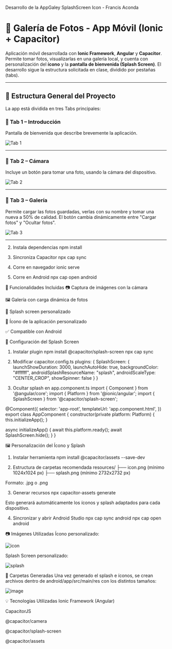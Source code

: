 Desarrollo de la AppGaley SplashScreen Icon - Francis Aconda 
# 📸 Galería de Fotos - App Móvil (Ionic + Capacitor)

Aplicación móvil desarrollada con **Ionic Framework**, **Angular** y **Capacitor**. Permite tomar fotos, visualizarlas en una galería local, y cuenta con personalización del **ícono** y la **pantalla de bienvenida (Splash Screen)**. El desarrollo sigue la estructura solicitada en clase, dividido por pestañas (tabs).

---

## 🚧 Estructura General del Proyecto

La app está dividida en tres Tabs principales:

### 🔹 Tab 1 – Introducción

Pantalla de bienvenida que describe brevemente la aplicación.

![Tab 1](https://github.com/user-attachments/assets/3580a8bf-9aab-4f36-8d92-371aa1b7e476)

---

### 🔹 Tab 2 – Cámara

Incluye un botón para tomar una foto, usando la cámara del dispositivo.

![Tab 2](https://github.com/user-attachments/assets/3521350a-4b1f-48c3-b09c-599155c3b723)

---

### 🔹 Tab 3 – Galería

Permite cargar las fotos guardadas, verlas con su nombre y tomar una nueva a 50% de calidad. El botón cambia dinámicamente entre "Cargar fotos" y "Ocultar fotos".

![Tab 3](https://github.com/user-attachments/assets/f743c5c7-ab80-4469-8045-f2160db91a6b)

---
2. Instala dependencias
    npm install

3. Sincroniza Capacitor
   npx cap sync
4. Corre en navegador
   ionic serve
5. Corre en Android
   npx cap open android

📲 Funcionalidades Incluidas
📷 Captura de imágenes con la cámara

🖼️ Galería con carga dinámica de fotos

🚀 Splash screen personalizado

🔧 Ícono de la aplicación personalizado

✅ Compatible con Android

🚀 Configuración del Splash Screen
1. Instalar plugin
   npm install @capacitor/splash-screen
   npx cap sync

2. Modificar capacitor.config.ts
   plugins: {
  SplashScreen: {
    launchShowDuration: 3000,
    launchAutoHide: true,
    backgroundColor: "#ffffff",
    androidSplashResourceName: "splash",
    androidScaleType: "CENTER_CROP",
    showSpinner: false
  }
}

3. Ocultar splash en app.component.ts
   import { Component } from '@angular/core';
import { Platform } from '@ionic/angular';
import { SplashScreen } from '@capacitor/splash-screen';

@Component({
  selector: 'app-root',
  templateUrl: 'app.component.html',
})
export class AppComponent {
  constructor(private platform: Platform) {
    this.initializeApp();
  }

  async initializeApp() {
    await this.platform.ready();
    await SplashScreen.hide();
  }
}

🖼️ Personalización del Ícono y Splash

1. Instalar herramienta
   npm install @capacitor/assets --save-dev

2. Estructura de carpetas recomendada
   resources/
├── icon.png     (mínimo 1024x1024 px)
├── splash.png   (mínimo 2732x2732 px)

Formato: .jpg o .png

3. Generar recursos
   npx capacitor-assets generate

Esto generará automáticamente los íconos y splash adaptados para cada dispositivo.

4. Sincronizar y abrir Android Studio
   npx cap sync android
   npx cap open android


📷 Imágenes Utilizadas
Ícono personalizado:

![icon](https://github.com/user-attachments/assets/8f7aef32-5468-4fa6-bd58-136ebcc8745c)

Splash Screen personalizado:

![splash](https://github.com/user-attachments/assets/5da838bf-6614-4f7a-ae24-052c82874c9c)

📁 Carpetas Generadas
Una vez generado el splash e íconos, se crean archivos dentro de android/app/src/main/res con los distintos tamaños:


![image](https://github.com/user-attachments/assets/152e00e4-389f-4599-a549-ff5a90ba911e)



💡 Tecnologías Utilizadas
Ionic Framework (Angular)

CapacitorJS

@capacitor/camera

@capacitor/splash-screen

@capacitor/assets









